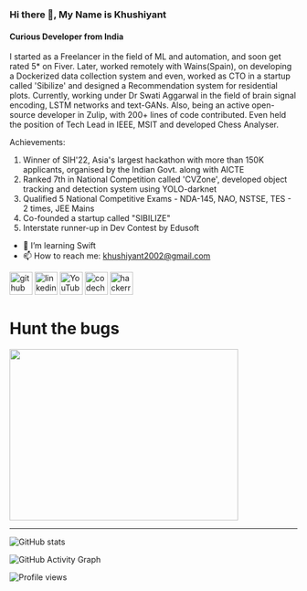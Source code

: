 ### Hi there 👋, My Name is Khushiyant
#### Curious Developer from India


I started as a Freelancer in the field of ML and automation, and soon get rated 5* on Fiver. Later, worked remotely with Wains(Spain), on developing a Dockerized data collection system and even, worked as CTO in a startup called 'Sibilize' and designed a Recommendation system for residential plots. Currently, working under Dr Swati Aggarwal in the field of brain signal encoding, LSTM networks and text-GANs. Also, being an active open-source developer in Zulip, with 200+ lines of code contributed. Even held the position of Tech Lead in IEEE, MSIT and developed Chess Analyser.


Achievements:
1. Winner of SIH'22, Asia's largest hackathon with more than 150K applicants, organised by the Indian Govt. along with AICTE
2. Ranked 7th in National Competition called 'CVZone', developed object tracking and detection system using YOLO-darknet
3. Qualified 5 National Competitive Exams - NDA-145, NAO, NSTSE, TES - 2 times, JEE Mains
4. Co-founded a startup called "SIBILIZE"
5. Interstate runner-up in Dev Contest by Edusoft

- 🌱 I’m learning Swift
- 📫 How to reach me: khushiyant2002@gmail.com


[<img src='https://cdn.jsdelivr.net/npm/simple-icons@3.0.1/icons/github.svg' alt='github' height='40'>](https://github.com/khushiyant)  [<img src='https://cdn.jsdelivr.net/npm/simple-icons@3.0.1/icons/linkedin.svg' alt='linkedin' height='40'>](https://www.linkedin.com/in/khushiyant/)  [<img src='https://cdn.jsdelivr.net/npm/simple-icons@3.0.1/icons/youtube.svg' alt='YouTube' height='40'>](https://www.youtube.com/channel/UC4ytWaxtB08htS55LYMiGuw)  [<img src='https://cdn.jsdelivr.net/npm/simple-icons@3.0.1/icons/codechef.svg' alt='codechef' height='40'>](https://www.codechef.com/users/khushiyant)  [<img src='https://cdn.jsdelivr.net/npm/simple-icons@3.0.1/icons/hackerrank.svg' alt='hackerrank' height='40'>](https://www.hackerrank.com/khushiyant2002)  

<h1>Hunt the bugs</h1>
<img src="https://cdn.dribbble.com/users/2147021/screenshots/4704853/managertyping.gif" height=300 width=400>
<hr/>


![GitHub stats](https://github-readme-stats.vercel.app/api?username=khushiyant&show_icons=true)  

![GitHub Activity Graph](https://activity-graph.herokuapp.com/graph?username=khushiyant)  

![Profile views](https://gpvc.arturio.dev/khushiyant)  
